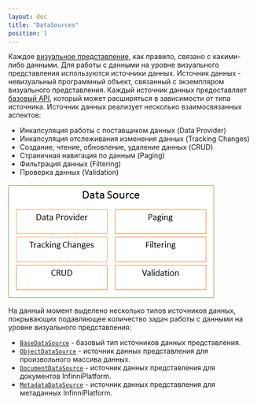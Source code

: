 ```yaml
---
layout: doc
title: "DataSources"
position: 1
---
```


Каждое [визуальное представление](../KeyConcepts/View/), как правило, связано с какими-либо данными.
Для работы с данными на уровне визуального представления используются источники данных. Источник
данных - невизуальный программный объект, связанный с экземпляром визуального представления. Каждый
источник данных предоставляет [базовый API](BaseDataSource/), который может расширяться в зависимости
от типа источника. Источник данных реализует несколько взаимосвязанных аспектов:

* Инкапсуляция работы с поставщиком данных (Data Provider)
* Инкапсуляция отслеживания изменения данных (Tracking Changes)
* Создание, чтение, обновление, удаление данных (CRUD)
* Страничная навигация по данным (Paging)
* Фильтрация данных (Filtering)
* Проверка данных (Validation)

![](DataSourceAspects.png)

На данный момент выделено несколько типов источников данных, покрывающих подавляющее количество задач
работы с данными на уровне визуального представления:

* [`BaseDataSource`](BaseDataSource/) - базовый тип источников данных представления.
* [`ObjectDataSource`](ObjectDataSource/) - источник данных представления для произвольного массива данных.
* [`DocumentDataSource`](DocumentDataSource/) - источник данных представления для документов InfinniPlatform.
* [`MetadataDataSource`](MetadataDataSource/) - источник данных представления для метаданных InfinniPlatform.
